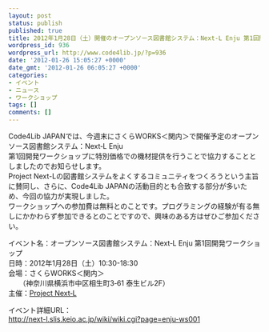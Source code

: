 ```yaml
---
layout: post
status: publish
published: true
title: 2012年1月28日（土）開催のオープンソース図書館システム：Next‐L Enju 第1回開発ワークショップにCode4Lib JAPANが協力します。
wordpress_id: 936
wordpress_url: http://www.code4lib.jp/?p=936
date: '2012-01-26 15:05:27 +0000'
date_gmt: '2012-01-26 06:05:27 +0000'
categories:
- イベント
- ニュース
- ワークショップ
tags: []
comments: []
---
```

<p>Code4Lib JAPANでは、今週末にさくらWORKS＜関内＞で開催予定のオープンソース図書館システム：Next‐L Enju<br />
第1回開発ワークショップに特別価格での機材提供を行うことで協力することとしましたのでお知らせします。<!--more--><br />
Project Next-Lの図書館システムをよくするコミュニティをつくろうという主旨に賛同し、さらに、Code4Lib JAPANの活動目的とも合致する部分が多いため、今回の協力が実現しました。<br />
ワークショップへの参加費は無料とのことです。プログラミングの経験が有る無しにかかわらず参加できるとのことですので、興味のある方はぜひご参加ください。</p>
<p>イベント名：オープンソース図書館システム：Next‐L Enju 第1回開発ワークショップ<br />
日時：2012年1月28日（土）10:30-18:30<br />
会場：さくらWORKS＜関内＞<br />
　　（神奈川県横浜市中区相生町3‐61 泰生ビル2F）<br />
主催：<a href="http://www.next-l.jp/">Project Next‐L</a></p>
<p>イベント詳細URL：<br />
<a href="http://next-l.slis.keio.ac.jp/wiki/wiki.cgi?page=enju-ws001">http://next-l.slis.keio.ac.jp/wiki/wiki.cgi?page=enju-ws001</a></p>
